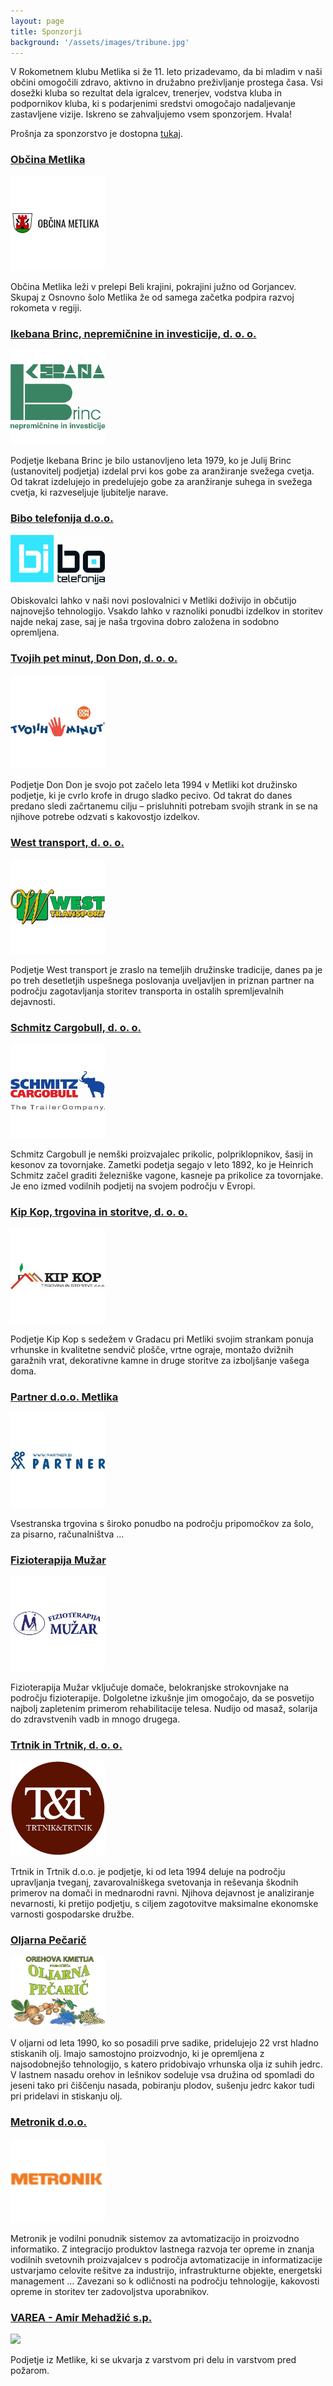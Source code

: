 ```yaml
---
layout: page
title: Sponzorji
background: '/assets/images/tribune.jpg'
---
```


V Rokometnem klubu Metlika si že 11. leto prizadevamo, da bi mladim v naši občini omogočili zdravo, aktivno in družabno preživljanje prostega časa.  Vsi dosežki kluba so rezultat dela igralcev, trenerjev, vodstva kluba in podpornikov kluba, ki s podarjenimi sredstvi omogočajo nadaljevanje zastavljene vizije. Iskreno se zahvaljujemo vsem sponzorjem. Hvala!

Prošnja za sponzorstvo je dostopna [tukaj](/assets/pdfs/prosnja-sponzorstvo-2018.pdf).


### [Občina Metlika](https://www.metlika.si/) 

<img style="width: 30%" class="logo-sponsors" src="/assets/images/sponzorji/logo-obcina-metlika.jpg"/>

Občina Metlika leži v prelepi Beli krajini, pokrajini južno od Gorjancev. Skupaj z Osnovno šolo Metlika že od samega 
začetka podpira razvoj rokometa v regiji.


### [Ikebana Brinc, nepremičnine in investicije, d. o. o.](http://freeweb.siol.net/brincj/)

<img style="width: 30%" class="logo-sponsors" src="/assets/images/sponzorji/logo-ikebana-brinc.jpg"/>

Podjetje Ikebana Brinc je bilo ustanovljeno leta 1979, ko je Julij Brinc (ustanovitelj podjetja) izdelal prvi kos gobe 
za aranžiranje svežega cvetja. Od takrat izdelujejo in predelujejo gobe za aranžiranje suhega in svežega cvetja, ki 
razveseljuje ljubitelje narave.
	
	
### [Bibo telefonija d.o.o.](https://www.facebook.com/bibo.telefonija/)

<img style="width: 30%" class="logo-sponsors" src="/assets/images/sponzorji/logo-bibo.jpg"/>

Obiskovalci lahko v naši novi poslovalnici v Metliki doživijo in občutijo najnovejšo tehnologijo. Vsakdo lahko v 
raznoliki ponudbi izdelkov in storitev najde nekaj zase, saj je naša trgovina dobro založena in sodobno opremljena.


### [Tvojih pet minut, Don Don, d. o. o.](https://tvojih5minut.si)

<img style="width: 30%" class="logo-sponsors" src="/assets/images/sponzorji/logo-tvojih-pet-minut.jpg"/>

Podjetje Don Don je svojo pot začelo leta 1994 v Metliki kot družinsko podjetje, ki je cvrlo krofe in drugo sladko 
pecivo. Od takrat do danes predano sledi začrtanemu cilju – prisluhniti potrebam svojih strank in se na njihove potrebe 
odzvati s kakovostjo izdelkov.


### [West transport, d. o. o.](https://www.westtransport.si/)

<img style="width: 30%" class="logo-sponsors" src="/assets/images/sponzorji/logo-west-transport.jpg"/>

Podjetje West transport je zraslo na temeljih družinske tradicije, danes pa je po treh desetletjih uspešnega poslovanja 
uveljavljen in priznan partner na področju zagotavljanja storitev transporta in ostalih spremljevalnih dejavnosti.

	
### [Schmitz Cargobull, d. o. o.](https://www.cargobull.com/en/index.php)

<img style="width: 30%" class="logo-sponsors" src="/assets/images/sponzorji/logo-schmitz-cargobull.jpg"/>

Schmitz Cargobull je nemški proizvajalec prikolic, polpriklopnikov, šasij in kesonov za tovornjake. Zametki podetja segajo 
v leto 1892, ko je Heinrich Schmitz začel graditi železniške vagone, kasneje pa prikolice za tovornjake. Je eno izmed 
vodilnih podjetij na svojem področju v Evropi.

	
### [Kip Kop, trgovina in storitve, d. o. o.](https://www.kipkop.si)

<img style="width: 30%" class="logo-sponsors" src="/assets/images/sponzorji/logo-kipkop.jpg"/>

Podjetje Kip Kop s sedežem v Gradacu pri Metliki svojim strankam ponuja vrhunske in kvalitetne sendvič plošče, vrtne 
ograje, montažo dvižnih garažnih vrat, dekorativne kamne in druge storitve za izboljšanje vašega doma.

	
### [Partner d.o.o. Metlika](http://www.partner.si/)

<img style="width: 30%" class="logo-sponsors" src="/assets/images/sponzorji/logo-partner.jpg"/>

Vsestranska trgovina s široko ponudbo na področju pripomočkov za šolo, za pisarno, računalništva ...

		
### [Fizioterapija Mužar](fthmuzar.si)

<img style="width: 30%" class="logo-sponsors" src="/assets/images/sponzorji/logo-muzar.jpg"/>

Fizioterapija Mužar vključuje domače, belokranjske strokovnjake na področju fizioterapije. Dolgoletne izkušnje jim 
omogočajo, da se posvetijo najbolj zapletenim primerom rehabilitacije telesa. Nudijo od masaž, solarija do zdravstvenih 
vadb in mnogo drugega.

	
### [Trtnik in Trtnik, d. o. o.](http://www.trtnik.com/)

<img style="width: 30%" class="logo-sponsors" src="/assets/images/sponzorji/logo-trtnik-trtnik.png"/>

Trtnik in Trtnik d.o.o. je podjetje, ki od leta 1994 deluje na področju upravljanja tveganj, zavarovalniškega svetovanja 
in reševanja škodnih primerov na domači in mednarodni ravni. Njihova dejavnost je analiziranje nevarnosti, ki pretijo 
podjetju, s ciljem zagotovitve maksimalne ekonomske varnosti gospodarske družbe.
	
	
### [Oljarna Pečarič](https://oljarnapecaric.si)

<img style="width: 30%" class="logo-sponsors" src="/assets/images/sponzorji/logo-oljarna-pecaric.jpg"/>

V oljarni od leta 1990, ko so posadili prve sadike, pridelujejo 22 vrst hladno stiskanih olj. Imajo samostojno proizvodnjo, 
ki je opremljena z najsodobnejšo tehnologijo, s katero pridobivajo vrhunska olja iz suhih jedrc. V lastnem nasadu orehov 
in lešnikov sodeluje vsa družina od spomladi do jeseni tako pri čiščenju nasada, pobiranju plodov, sušenju jedrc kakor 
tudi pri pridelavi in stiskanju olj.
	
	
### [Metronik d.o.o.](www.metronik.si)

<img style="width: 30%" class="logo-sponsors" src="/assets/images/sponzorji/logo-metronik.png"/>

Metronik je vodilni ponudnik sistemov za avtomatizacijo in proizvodno informatiko. Z integracijo produktov lastnega 
razvoja ter opreme in znanja vodilnih svetovnih proizvajalcev s področja avtomatizacije in informatizacije ustvarjamo 
celovite rešitve za industrijo, infrastrukturne objekte, energetski management ... Zavezani so k odličnosti na področju 
tehnologije, kakovosti opreme in storitev ter zadovoljstva uporabnikov.
	
	
### [VAREA - Amir Mehadžić s.p.](www.varea.si)

<img style="width: 30%" class="logo-sponsors" src="/assets/images/sponzorji/logo-varea.png"/>

Podjetje iz Metlike, ki se ukvarja z varstvom pri delu in varstvom pred požarom.
